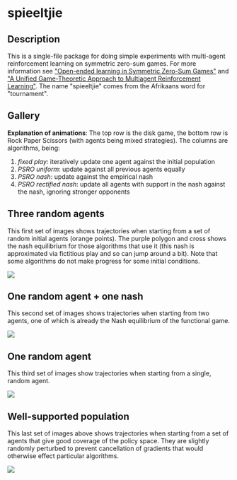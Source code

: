 # spieeltjie

## Description

This is a single-file package for doing simple experiments with multi-agent reinforcement learning on  symmetric zero-sum games. For more information see ["Open-ended learning in Symmetric Zero-Sum Games"](https://arxiv.org/abs/1901.08106) and ["A Unified Game-Theoretic Approach to Multiagent Reinforcement Learning"](https://arxiv.org/abs/1711.00832). The name "spieeltjie" comes from the Afrikaans word for "tournament".

## Gallery

**Explanation of animations**:
The top row is the disk game, the bottom row is Rock Paper Scissors (with agents being mixed strategies).
The columns are algorithms, being:

1. *fixed play*: iteratively update one agent against the initial population
2. *PSRO uniform*: update against all previous agents equally
3. *PSRO nash*: update against the empirical nash 
4. *PSRO rectified nash*: update all agents with support in the nash against the nash, ignoring stronger opponents

## Three random agents

This first set of images shows trajectories when starting from a set of random initial agents (orange points). The purple polygon and cross shows the nash equilibrium for those algorithms that use it (this nash is approximated via fictitious play and so can jump around a bit). Note that some algorithms do not make progress for some initial conditions.

<img src="https://i.imgur.com/Npwf7x9.gif">

## One random agent + one nash

This second set of images shows trajectories when starting from two agents, one of which is already the Nash equilibrium of the functional game.

<img src="https://i.imgur.com/A3tTPuj.gif">

## One random agent

This third set of images show trajectories when starting from a single, random agent.

<img src="https://i.imgur.com/FXlP3l2.gif">

## Well-supported population

This last set of images above shows trajectories when starting from a set of agents that give good coverage of the policy space. They are slightly randomly perturbed to prevent cancellation of gradients that would otherwise effect particular algorithms.

<img src="https://i.imgur.com/jLGbVsy.gif">

